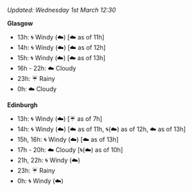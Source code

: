 *Updated: Wednesday 1st March 12:30*

**Glasgow**

* 13h: :cyclone: Windy (:cloud:) [:cloud: as of 11h]
* 14h: :cyclone: Windy (:cloud:) [:cloud: as of 12h]
* 15h: :cyclone: Windy (:cloud:) [:cloud: as of 13h]
* 16h - 22h: :cloud: Cloudy
* 23h: :umbrella: Rainy
* 0h: :cloud: Cloudy

**Edinburgh**

* 13h: :cyclone: Windy (:cloud:) [:umbrella: as of 7h]
* 14h: :cyclone: Windy (:cloud:) [:cloud: as of 11h, :cyclone:(:cloud:) as of 12h, :cloud: as of 13h]
* 15h, 16h: :cyclone: Windy (:cloud:) [:cloud: as of 13h]
* 17h - 20h: :cloud: Cloudy [:cyclone:(:cloud:) as of 10h]
* 21h, 22h: :cyclone: Windy (:cloud:)
* 23h: :umbrella: Rainy
* 0h: :cyclone: Windy (:cloud:)
